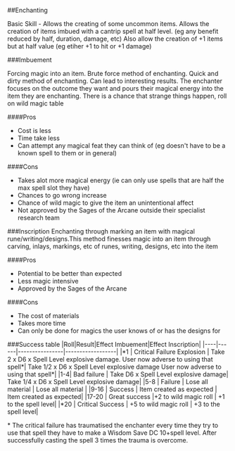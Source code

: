 ##Enchanting

Basic Skill - Allows the creating of some uncommon items. Allows the creation of items imbued with a cantrip spell at half level. (eg any benefit reduced by half, duration, damage, etc)
Also allow the creation of +1 items but at half value (eg etiher +1 to hit or +1 damage)

###Imbuement

Forcing magic into an item. Brute force method of enchanting. Quick and dirty method of enchanting. Can lead to interesting results. The enchanter focuses on the outcome they want and pours their magical energy into the item they are enchanting. There is a chance that strange things happen, roll on wild magic table

####Pros
* Cost is less
* Time take less
* Can attempt any magical feat they can think of (eg doesn't have to be a known spell to them or in general)

####Cons
* Takes alot more magical energy (ie can only use spells that are half the max spell slot they have)
* Chances to go wrong increase
* Chance of wild magic to give the item an unintentional affect
* Not approved by the Sages of the Arcane outside their specialist research team

###Inscription
Enchanting through marking an item with magical rune/writing/designs.This method finesses magic into an item through carving, inlays, markings, etc of runes, writing, designs, etc into the item

####Pros
* Potential to be better than expected
* Less magic intensive
* Approved by the Sages of the Arcane

####Cons
* The cost of materials
* Takes more time
* Can only be done for magics the user knows of or has the designs for

###Success table
|Roll|Result|Effect Imbuement|Effect Inscription|
|----|------|----------------|------------------|
|\*1 | Critical Failure Explosion | Take 2 x D6 x Spell Level explosive damage. User now adverse to using that spell\*| Take 1/2 x D6 x Spell Level explosive damage User now adverse to using that spell\*|
|1-4| Bad failure |  Take D6 x Spell Level explosive damage| Take 1/4 x D6 x Spell Level explosive damage|
|5-8 | Failure | Lose all material | Lose all material |
|9-16 | Success | Item created as expected | Item created as expected|
|17-20 | Great success |+2 to wild magic roll | +1 to the spell level|
|\*20 | Critical Success | +5 to wild magic roll | +3 to the spell level|

\* The critical failure has traumatised the enchanter every time they try to use that spell they have to make a Wisdom Save DC 10+spell level. After successfully casting the spell 3 times the trauma is overcome.
